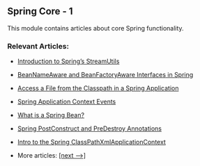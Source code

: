 ## Spring Core - 1

This module contains articles about core Spring functionality.

### Relevant Articles:

- [Introduction to Spring’s StreamUtils](docs/Spring_StreamUtils.md)
- [BeanNameAware and BeanFactoryAware Interfaces in Spring](docs/Spring_Aware_Interface.md)
- [Access a File from the Classpath in a Spring Application](docs/Spring_Classpath_FileAccess.md)
- [Spring Application Context Events](docs/Spring_Context_Event.md)
- [What is a Spring Bean?](docs/Spring_Bean.md)
- [Spring PostConstruct and PreDestroy Annotations](docs/Spring_PostConstruct_Predestroy.md)
- [Intro to the Spring ClassPathXmlApplicationContext](docs/Spring_ClassPathXmlApplication.md)

- More articles: [[next -->]](../spring-core-2/README.md)